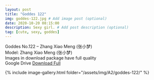 ```yaml
---
layout: post
title: "Goddes 122"
img: goddes-122.jpg # Add image post (optional)
date: 2020-10-20 08:15:00
description: Sexy girl. # Add post description (optional)
tag: [cute, sexy, goddes]
---
```

Goddes No.122 – Zhang Xiao Meng (张小梦)  
Model: Zhang Xiao Meng (张小梦)                         
Images in download package have full quality                    
Google Drive [Download Full](http://gestyy.com/eroRjO)

{% include image-gallery.html folder="/assets/img/A2/goddes-122/" %}
